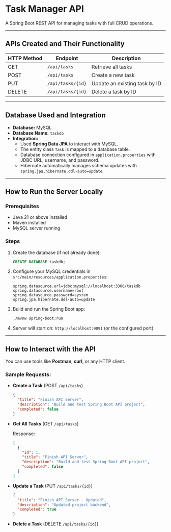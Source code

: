 # Task Manager API

A Spring Boot REST API for managing tasks with full CRUD operations.

---

## APIs Created and Their Functionality

| HTTP Method | Endpoint           | Description                        |
|-------------|--------------------|----------------------------------|
| GET         | `/api/tasks`       | Retrieve all tasks                |
| POST        | `/api/tasks`       | Create a new task                 |
| PUT         | `/api/tasks/{id}`  | Update an existing task by ID    |
| DELETE      | `/api/tasks/{id}`  | Delete a task by ID               |

---

## Database Used and Integration

- **Database:** MySQL
- **Database Name:** `taskdb`
- **Integration:** 
  - Used **Spring Data JPA** to interact with MySQL.
  - The entity class `Task` is mapped to a database table.
  - Database connection configured in `application.properties` with JDBC URL, username, and password.
  - Hibernate automatically manages schema updates with `spring.jpa.hibernate.ddl-auto=update`.

---

## How to Run the Server Locally

### Prerequisites
- Java 21 or above installed
- Maven installed
- MySQL server running

### Steps
1. Create the database (if not already done):

   ```sql
   CREATE DATABASE taskdb;
   ```

2. Configure your MySQL credentials in `src/main/resources/application.properties`:

   ```properties
   spring.datasource.url=jdbc:mysql://localhost:3306/taskdb
   spring.datasource.username=root
   spring.datasource.password=system
   spring.jpa.hibernate.ddl-auto=update
   ```

3. Build and run the Spring Boot app:

   ```bash
   ./mvnw spring-boot:run
   ```

4. Server will start on: `http://localhost:9091` (or the configured port)

---

## How to Interact with the API

You can use tools like **Postman**, **curl**, or any HTTP client.

### Sample Requests:

* **Create a Task** (POST `/api/tasks`)

  ```json
  {
    "title": "Finish API Server",
    "description": "Build and test Spring Boot API project",
    "completed": false
  }
  ```

* **Get All Tasks** (GET `/api/tasks`)

  Response:

  ```json
  [
    {
      "id": 1,
      "title": "Finish API Server",
      "description": "Build and test Spring Boot API project",
      "completed": false
    }
  ]
  ```

* **Update a Task** (PUT `/api/tasks/{id}`)

  ```json
  {
    "title": "Finish API Server - Updated",
    "description": "Updated project backend",
    "completed": true
  }
  ```

* **Delete a Task** (DELETE `/api/tasks/{id}`)

